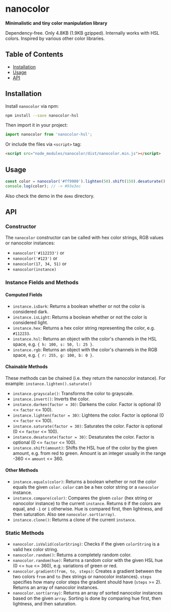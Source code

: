 # nanocolor

**Minimalistic and tiny color manipulation library**

Dependency-free. Only 4.8KB (1.9KB gzipped). Internally works with HSL colors. Inspired by various other color libraries.

## Table of Contents

* [Installation](#installation)
* [Usage](#usage)
* [API](#api)


## Installation

Install `nanocolor` via npm:

```bash
npm install --save nanocolor-hsl
```

Then import it in your project:

```javascript
import nanocolor from 'nanocolor-hsl';
```

Or include the files via `<script>` tag:
```html
<script src="node_modules/nanocolor/dist/nanocolor.min.js"></script>
```


## Usage

```javascript
const color = nanocolor('#ff9900').lighten(50).shift(150).desaturate().hex;
console.log(color); // -> #93e3ec
```

Also check the demo in the `demo` directory.


## API

### Constructor

The `nanocolor` constructor can be called with hex color strings, RGB values or nanocolor instances:
* `nanocolor('#112233')` or
* `nanocolor('#123')` or
* `nanocolor(17, 34, 51)` or
* `nanocolor(instance)`

### Instance Fields and Methods

#### Computed Fields
* `instance.isDark`: Returns a boolean whether or not the color is considered dark.
* `instance.isLight`: Returns a boolean whether or not the color is considered light.
* `instance.hex`: Returns a hex color string representing the color, e.g. `#112233`.
* `instance.hsl`: Returns an object with the color's channels in the HSL space, e.g. `{ h: 100, s: 50, l: 25 }`.
* `instance.rgb`: Returns an object with the color's channels in the RGB space, e.g. `{ r: 255, g: 100, b: 0 }`.

#### Chainable Methods
These methods can be chained (i.e. they return the nanocolor instance). For example: `instance.lighten().saturate()`
* `instance.grayscale()`: Transforms the color to grayscale.
* `instance.invert()`: Inverts the color.
* `instance.darken(factor = 30)`: Darkens the color. Factor is optional (0 <= `factor` <= 100).
* `instance.lighten(factor = 30)`: Lightens the color. Factor is optional (0 <= `factor` <= 100).
* `instance.saturate(factor = 30)`: Saturates the color. Factor is optional (0 <= `factor` <= 100).
* `instance.desaturate(factor = 30)`: Desaturates the color. Factor is optional (0 <= `factor` <= 100).
* `instance.shift(amount)`: Shifts the HSL hue of the color by the given amount, e.g. from red to green. Amount is an integer usually in the range -360 <= `amount` <= 360.

#### Other Methods
* `instance.equals(color)`: Returns a boolean whether or not the color equals the given `color`. `color` can be a hex color string or a `nanocolor` instance.
* `instance.compare(color)`: Compares the given `color` (hex string or nanocolor instance) to the current `instance`. Returns `0` if the colors are equal, and `-1` or `1` otherwise. Hue is compared first, then lightness, and then saturation. Also see `nanocolor.sort(array)`.
* `instance.clone()`: Returns a clone of the current `instance`.

### Static Methods

* `nanocolor.isValid(colorString)`: Checks if the given `colorString` is a valid hex color string.
* `nanocolor.random()`: Returns a completely random color.
* `nanocolor.random(hue)`: Returns a random color with the given HSL hue (0 <= `hue` <= 360), e.g. variations of green or red.
* `nanocolor.gradient(from, to, steps)`: Creates a gradient between the two colors `from` and `to` (hex strings or nanocolor instances). `steps` specifies how many color steps the gradient should have (`steps` >= 2). Returns an array of nanocolor instances.
* `nanocolor.sort(array)`: Returns an array of sorted nanocolor instances based on the given `array`. Sorting is done by comparing hue first, then lightness, and then saturation.